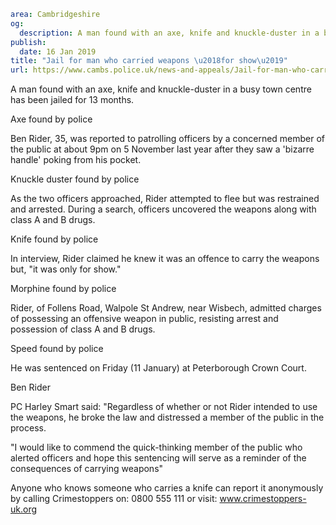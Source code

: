 ```yaml
area: Cambridgeshire
og:
  description: A man found with an axe, knife and knuckle-duster in a busy town centre has been jailed for 13 months.
publish:
  date: 16 Jan 2019
title: "Jail for man who carried weapons \u2018for show\u2019"
url: https://www.cambs.police.uk/news-and-appeals/Jail-for-man-who-carried-weapons-for-show
```

A man found with an axe, knife and knuckle-duster in a busy town centre has been jailed for 13 months.

Axe found by police

Ben Rider, 35, was reported to patrolling officers by a concerned member of the public at about 9pm on 5 November last year after they saw a 'bizarre handle' poking from his pocket.

Knuckle duster found by police

As the two officers approached, Rider attempted to flee but was restrained and arrested. During a search, officers uncovered the weapons along with class A and B drugs.

Knife found by police

In interview, Rider claimed he knew it was an offence to carry the weapons but, "it was only for show."

Morphine found by police

Rider, of Follens Road, Walpole St Andrew, near Wisbech, admitted charges of possessing an offensive weapon in public, resisting arrest and possession of class A and B drugs.

Speed found by police

He was sentenced on Friday (11 January) at Peterborough Crown Court.

Ben Rider

PC Harley Smart said: "Regardless of whether or not Rider intended to use the weapons, he broke the law and distressed a member of the public in the process.

"I would like to commend the quick-thinking member of the public who alerted officers and hope this sentencing will serve as a reminder of the consequences of carrying weapons"

Anyone who knows someone who carries a knife can report it anonymously by calling Crimestoppers on: 0800 555 111 or visit: www.crimestoppers-uk.org
